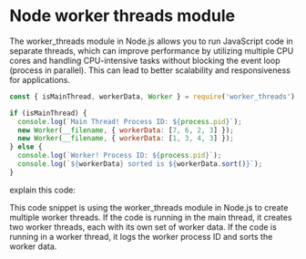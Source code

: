 # Node worker threads module

The worker_threads module in Node.js allows you to run JavaScript code in separate threads, which can improve performance by utilizing multiple CPU cores and handling CPU-intensive tasks without blocking the event loop (process in parallel). This can lead to better scalability and responsiveness for applications.

```js
const { isMainThread, workerData, Worker } = require('worker_threads');

if (isMainThread) {
  console.log(`Main Thread! Process ID: ${process.pid}`);
  new Worker(__filename, { workerData: [7, 6, 2, 3] });
  new Worker(__filename, { workerData: [1, 3, 4, 3] });
} else {
  console.log(`Worker! Process ID: ${process.pid}`);
  console.log(`${workerData} sorted is ${workerData.sort()}`);
}
```

explain this code:

This code snippet is using the worker_threads module in Node.js to create multiple worker threads. If the code is running in the main thread, it creates two worker threads, each with its own set of worker data. If the code is running in a worker thread, it logs the worker process ID and sorts the worker data.
